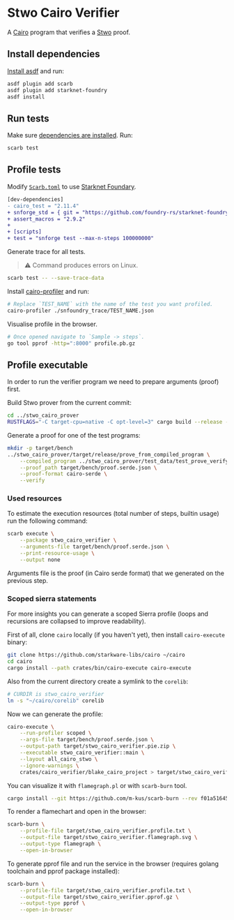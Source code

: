 # Stwo Cairo Verifier

A [Cairo](https://github.com/starkware-libs/cairo) program that verifies a [Stwo](https://github.com/starkware-libs/stwo) proof.

## Install dependencies

[Install asdf](https://asdf-vm.com/guide/getting-started.html#_3-install-asdf) and run:

```bash
asdf plugin add scarb
asdf plugin add starknet-foundry
asdf install
```

## Run tests

Make sure [dependencies are installed](#install-dependencies). Run:

```bash
scarb test
```

## Profile tests

Modify [`Scarb.toml`](./Scarb.toml) to use [Starknet Foundary](https://github.com/foundry-rs/starknet-foundry).

```diff
[dev-dependencies]
- cairo_test = "2.11.4"
+ snforge_std = { git = "https://github.com/foundry-rs/starknet-foundry", tag = "v0.33.0" }
+ assert_macros = "2.9.2"
+
+ [scripts]
+ test = "snforge test --max-n-steps 100000000"
```

Generate trace for all tests.

<!-- TODO(andrew): Debug error on Linux. -->
> :warning: Command produces errors on Linux.

```bash
scarb test -- --save-trace-data
```

Install [cairo-profiler](https://github.com/software-mansion/cairo-profiler) and run:

```bash
# Replace `TEST_NAME` with the name of the test you want profiled.
cairo-profiler ./snfoundry_trace/TEST_NAME.json
```

Visualise profile in the browser.

```bash
# Once opened navigate to `Sample -> steps`.
go tool pprof -http=":8000" profile.pb.gz
```

## Profile executable

In order to run the verifier program we need to prepare arguments (proof) first.

Build Stwo prover from the current commit:

```sh
cd ../stwo_cairo_prover
RUSTFLAGS="-C target-cpu=native -C opt-level=3" cargo build --release --bin prove_from_compiled_program
```

Generate a proof for one of the test programs:

```sh
mkdir -p target/bench
../stwo_cairo_prover/target/release/prove_from_compiled_program \
    --compiled_program ../stwo_cairo_prover/test_data/test_prove_verify_all_opcode_components/compiled.json \
    --proof_path target/bench/proof.serde.json \
    --proof-format cairo-serde \
    --verify
```

### Used resources

To estimate the execution resources (total number of steps, builtin usage) run the following command:

```sh
scarb execute \
    --package stwo_cairo_verifier \
    --arguments-file target/bench/proof.serde.json \
    --print-resource-usage \
    --output none
```

Arguments file is the proof (in Cairo serde format) that we generated on the previous step.

### Scoped sierra statements

For more insights you can generate a scoped Sierra profile (loops and recursions are collapsed to improve readability).

First of all, clone `cairo` locally (if you haven't yet), then install `cairo-execute` binary:

```sh
git clone https://github.com/starkware-libs/cairo ~/cairo
cd cairo
cargo install --path crates/bin/cairo-execute cairo-execute
```

Also from the current directory create a symlink to the `corelib`:

```sh
# CURDIR is stwo_cairo_verifier
ln -s "~/cairo/corelib" corelib
```

Now we can generate the profile:

```sh
cairo-execute \
    --run-profiler scoped \
    --args-file target/bench/proof.serde.json \
    --output-path target/stwo_cairo_verifier.pie.zip \
    --executable stwo_cairo_verifier::main \
    --layout all_cairo_stwo \
    --ignore-warnings \
    crates/cairo_verifier/blake_cairo_project > target/stwo_cairo_verifier.profile.txt
```

You can visualize it with `flamegraph.pl` or with `scarb-burn` tool.

```sh
cargo install --git https://github.com/m-kus/scarb-burn --rev f01a5164576e29c002098ab397fb015808a4fb7b scarb-burn
```

To render a flamechart and open in the browser:

```sh
scarb-burn \
    --profile-file target/stwo_cairo_verifier.profile.txt \
    --output-file target/stwo_cairo_verifier.flamegraph.svg \
    --output-type flamegraph \
    --open-in-browser
```

To generate pprof file and run the service in the browser (requires golang toolchain and pprof package installed):

```sh
scarb-burn \
    --profile-file target/stwo_cairo_verifier.profile.txt \
    --output-file target/stwo_cairo_verifier.pprof.gz \
    --output-type pprof \
    --open-in-browser
```
